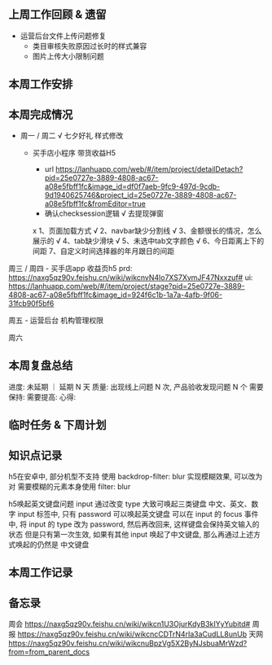 ## 上周工作回顾 & 遗留
  - 运营后台文件上传问题修复
    - 类目审核失败原因过长时的样式兼容
    - 图片上传大小限制问题

## 本周工作安排

## 本周完成情况
  - 周一 / 周二
    √ 七夕好礼 样式修改

    - 买手店小程序 带货收益H5
      - url https://lanhuapp.com/web/#/item/project/detailDetach?pid=25e0727e-3889-4808-ac67-a08e5fbff1fc&image_id=df0f7aeb-9fc9-497d-9cdb-9d1940625746&project_id=25e0727e-3889-4808-ac67-a08e5fbff1fc&fromEditor=true
      - 确认checksession逻辑
      √ 去提现弹窗

      x 1、页面加载方式
      √ 2、navbar缺少分割线
      √ 3、金额很长的情况，怎么展示的
      √ 4、tab缺少滑块
      √ 5、未选中tab文字颜色
      √ 6、今日距离上下的间距
      7、自定义时间选择器的年月跟日的间距

  周三 / 周四
    - 买手店app 收益页h5
        prd: https://naxg5qz90v.feishu.cn/wiki/wikcnvN4lo7XS7XvmJF47Nxxzuf#
        ui: https://lanhuapp.com/web/#/item/project/stage?pid=25e0727e-3889-4808-ac67-a08e5fbff1fc&image_id=924f6c1b-1a7a-4afb-9f06-31fcb90f5bf6

  周五
    - 运营后台 机构管理权限

  周六
    
    
## 本周复盘总结
  进度: 未延期 ｜ 延期 N 天
  质量: 出现线上问题 N 次, 产品验收发现问题 N 个
  需要保持:
  需要提高:
  心得:

## 临时任务 & 下周计划
  
## 知识点记录
  h5在安卓中, 部分机型不支持 使用 backdrop-filter: blur 实现模糊效果, 可以改为对 需要模糊的元素本身使用 filter: blur

  h5唤起英文键盘问题
    input 通过改变 type 大致可唤起三类键盘 中文、英文、数字
    input 标签中, 只有 password 可以唤起英文键盘
    可以在 input 的 focus 事件中, 将 input 的 type 改为 password, 然后再改回来, 这样键盘会保持英文输入的状态
    但是只有第一次生效, 如果有其他 input 唤起了中文键盘, 那么再通过上述方式唤起的仍然是 中文键盘

## 本周工作记录
  
## 备忘录
  周会 https://naxg5qz90v.feishu.cn/wiki/wikcn1U3OjurKdyB3kIYyYubitd#
  周报 https://naxg5qz90v.feishu.cn/wiki/wikcncCDTrN4rIa3aCudLL8unUb
  天网 https://naxg5qz90v.feishu.cn/wiki/wikcnuBpzVg5X2ByNJsbuaMrWzd?from=from_parent_docs

